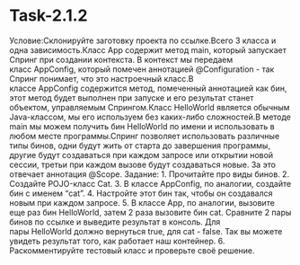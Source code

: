 # Task-2.1.2

Условие:Склонируйте заготовку проекта по ссылке.Всего 3 класса и одна зависимость.Класс App содержит метод main, который запускает Спринг при создании контекста. В контекст мы передаем класс AppConfig, который помечен аннотацией @Configuration - так Спринг понимает, что это настроечный класс.В классе AppConfig содержится метод, помеченный аннотацией как бин, этот метод будет выполнен при запуске и его результат станет объектом, управляемым Спрингом.Класс HelloWorld является обычным Java-классом, мы его используем без каких-либо сложностей.В методе main мы можем получить бин HelloWorld по имени и использовать в любом месте программы.Спринг позволяет использовать различные типы бинов, одни будут жить от старта до завершения программы, другие будут создаваться при каждом запросе или открытии новой сессии, третьи при каждом вызове будут создаваться новые. За это отвечает аннотация @Scope.
Задание:
	1.	Прочитайте про виды бинов.
	2.	Создайте POJO-класс Cat.
	3.	В классе AppConfig, по аналогии, создайте бин с именем “cat”.
	4.	Настройте этот бин так, чтобы он создавался новым при каждом запросе.
	5.	В классе App, по аналогии, вызовите еще раз бин HelloWorld, затем 2 раза вызовите бин cat. Сравните 2 пары бинов по ссылке и выведите результат в консоль. Для пары HelloWorld должно вернуться true, для cat - false. Так вы можете увидеть результат того, как работает наш контейнер.
	6.	Раскомментируйте тестовый класс и проверьте своё решение.

